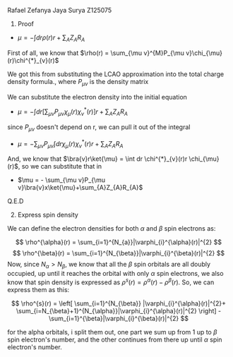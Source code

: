 Rafael Zefanya Jaya Surya
Z125075

1. Proof

- $\mu=-\int dr \rho(r)r+\sum_{A}Z_{A}R_{A}$

First of all, we know that 
$\rho(r) = \sum_{\mu v}^{M}P_{\mu v}\chi_{\mu}(r)\chi^{*}_{v}(r)$

We got this from substituting the LCAO approximation into the total charge density formula., where $P_{\mu v}$ is the density matrix

We can substitute the electron density into the initial equation

- $\mu=-\int dr \left[ \sum_{\mu v}P_{\mu v}\chi_{\mu}(r)\chi_{v}^{*}(r) \right]r +\sum_{A}Z_{A}R_{A}$

since $P_{\mu v}$ doesn't depend on r, we can pull it out of the integral

- $\mu = -\sum_{\mu v}P_{\mu v}\int dr \chi_{\mu}(r)\chi_{v}^{*}(r)r + \sum_{A}Z_{A}R_{A}$

And, we know that $\bra{v}r\ket{\mu} = \int dr \chi^{*}_{v}(r)r \chi_{\mu}(r)$, so we can substitute that in

- $\mu = - \sum_{\mu v}P_{\mu v}\bra{v}x\ket{\mu}+\sum_{A}Z_{A}R_{A}$

Q.E.D


2. Express spin density

We can define the electron densities for both $\alpha$ and $\beta$ spin electrons as:

$$
\rho^{\alpha}(r) = \sum_{i=1}^{N_{a}}|\varphi_{i}^{\alpha}(r)|^{2}
$$
$$
\rho^{\beta}(r) = \sum_{i=1}^{N_{\beta}}|\varphi_{i}^{\beta}(r)|^{2}
$$
Now, since $N_{\alpha} > N_{\beta}$, we know that all the $\beta$ spin orbitals are all doubly occupied, up until it reaches the orbital with only $\alpha$ spin electrons, we also know that spin density is expressed as $\rho^{s}(r) = \rho^{\alpha}(r) - \rho^{\beta}(r)$. So, we can express them as this:

$$
\rho^{s}(r) = \left[ \sum_{i=1}^{N_{\beta}} |\varphi_{i}^{\alpha}(r)|^{2}+ \sum_{i=N_{\beta}+1}^{N_{\alpha}}|\varphi_{i}^{\alpha}(r)|^{2} \right] - \sum_{i=1}^{\beta}|\varphi_{i}^{\beta}(r)|^{2}
$$

for the alpha orbitals, i split them out, one part we sum up from 1 up to $\beta$ spin electron's number, and the other continues from there up until $\alpha$ spin electron's number. 
